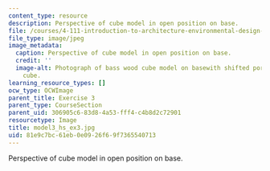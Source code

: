 ```yaml
---
content_type: resource
description: Perspective of cube model in open position on base.
file: /courses/4-111-introduction-to-architecture-environmental-design-spring-2014/81e9c7bc61eb0e0926f69f7365540713_model3_hs_ex3.jpg
file_type: image/jpeg
image_metadata:
  caption: Perspective of cube model in open position on base.
  credit: ''
  image-alt: Photograph of bass wood cube model on basewith shifted portions of the
    cube.
learning_resource_types: []
ocw_type: OCWImage
parent_title: Exercise 3
parent_type: CourseSection
parent_uid: 306905c6-83d8-4a53-fff4-c4b8d2c72901
resourcetype: Image
title: model3_hs_ex3.jpg
uid: 81e9c7bc-61eb-0e09-26f6-9f7365540713
---
```

Perspective of cube model in open position on base.

